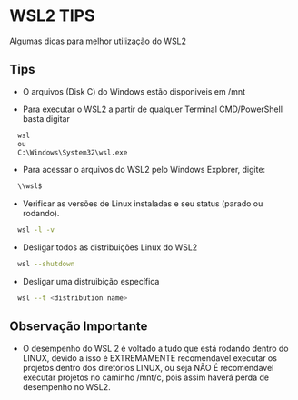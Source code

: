 # WSL2 TIPS

Algumas dicas para melhor utilização do WSL2
## Tips

- O arquivos (Disk C) do Windows estão disponiveis em /mnt

- Para executar o WSL2 a partir de qualquer Terminal CMD/PowerShell basta digitar 
```bash
  wsl 
  ou 
  C:\Windows\System32\wsl.exe
```

- Para acessar o arquivos do WSL2 pelo Windows Explorer, digite:
```bash
  \\wsl$
```

- Verificar as versões de Linux instaladas e seu status (parado ou rodando).
```bash
  wsl -l -v
```

- Desligar todos as distribuições Linux do WSL2
```bash
  wsl --shutdown
```

- Desligar uma distruibição específica
```bash
  wsl --t <distribution name>
```
## Observação Importante

- O desempenho do WSL 2 é voltado a tudo que está rodando dentro do LINUX, devido a isso é EXTREMAMENTE recomendavel executar os projetos dentro dos diretórios LINUX, ou seja NÃO É recomendavel executar projetos no caminho /mnt/c, pois assim haverá perda de desempenho no WSL2.
